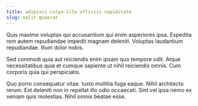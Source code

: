 ```yaml
---
title: adipisci culpa illo officiis cupiditate
slug: velit quaerat
---
```


Quis maxime voluptas qui accusantium qui enim asperiores ipsa. Expedita rem autem repudiandae impedit magnam deleniti. Voluptas laudantium repudiandae. Illum dolor nobis.

Sed commodi quia aut reiciendis enim ipsam quo tempore odit. Atque necessitatibus quia et cumque sapiente ut nihil reiciendis omnis. Cum corporis quia qui perspiciatis.

Quo porro consequatur vitae. Iusto mollitia fuga eaque. Nihil architecto rerum. Est deleniti non in repellat illo odio occaecati. Sint vel ipsa nemo ex veniam quis molestias. Nihil omnis beatae esse.
